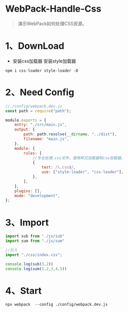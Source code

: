 # WebPack-Handle-Css

> 演示WebPack如何处理CSS资源。

# 1、DownLoad

- 安装css加载器 安装style加载器

```shell
npm i css-loader style-loader -D
```

# 2、Need Config

```javascript
//./config/webpack.dev.js
const path = require("path");

module.exports = {
    entry: "./src/main.js",
    output: {
        path: path.resolve(__dirname, "../dist"),
        filename: "main.js",
    },
    module: {
        rules: [
            //专业处理.css文件，使用样式加载器和css加载器。
            {
                test: /\.css$/,
                use: ["style-loader", "css-loader"],
            },
        ],
    },
    plugins: [],
    mode: "development",
};
```

# 3、Import

```javascript
import sub from "./js/sub"
import sum from "./js/sum"

//引入
import "./css/index.css";

console.log(sub(3,2))
console.log(sum(1,2,3,4,5))
```

# 4、Start

```shell
npx webpack  --config ./config/webpack.dev.js
```

